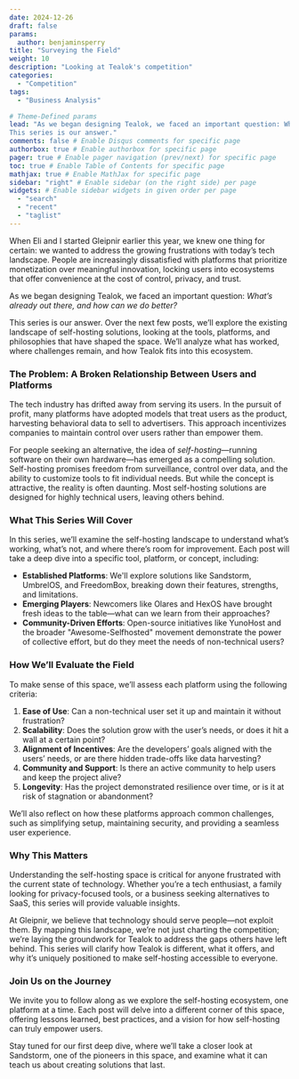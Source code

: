 ```yaml
---
date: 2024-12-26
draft: false
params:
  author: benjaminsperry
title: "Surveying the Field"
weight: 10
description: "Looking at Tealok's competition"
categories:
  - "Competition"
tags:
  - "Business Analysis"

# Theme-Defined params
lead: "As we began designing Tealok, we faced an important question: What’s already out there, and how can we do better?
This series is our answer."
comments: false # Enable Disqus comments for specific page
authorbox: true # Enable authorbox for specific page
pager: true # Enable pager navigation (prev/next) for specific page
toc: true # Enable Table of Contents for specific page
mathjax: true # Enable MathJax for specific page
sidebar: "right" # Enable sidebar (on the right side) per page
widgets: # Enable sidebar widgets in given order per page
  - "search"
  - "recent"
  - "taglist"
---
```

When Eli and I started Gleipnir earlier this year, we knew one thing for certain: we wanted to address the growing frustrations with today’s tech landscape. People are increasingly dissatisfied with platforms that prioritize monetization over meaningful innovation, locking users into ecosystems that offer convenience at the cost of control, privacy, and trust.

As we began designing Tealok, we faced an important question: *What’s already out there, and how can we do better?*

This series is our answer. Over the next few posts, we’ll explore the existing landscape of self-hosting solutions, looking at the tools, platforms, and philosophies that have shaped the space. We’ll analyze what has worked, where challenges remain, and how Tealok fits into this ecosystem.


### The Problem: A Broken Relationship Between Users and Platforms

The tech industry has drifted away from serving its users. In the pursuit of profit, many platforms have adopted models that treat users as the product, harvesting behavioral data to sell to advertisers. This approach incentivizes companies to maintain control over users rather than empower them.

For people seeking an alternative, the idea of *self-hosting*—running software on their own hardware—has emerged as a compelling solution. Self-hosting promises freedom from surveillance, control over data, and the ability to customize tools to fit individual needs. But while the concept is attractive, the reality is often daunting. Most self-hosting solutions are designed for highly technical users, leaving others behind.


### What This Series Will Cover

In this series, we’ll examine the self-hosting landscape to understand what’s working, what’s not, and where there’s room for improvement. Each post will take a deep dive into a specific tool, platform, or concept, including:



* **Established Platforms**: We'll explore solutions like Sandstorm, UmbrelOS, and FreedomBox, breaking down their features, strengths, and limitations.
* **Emerging Players**: Newcomers like Olares and HexOS have brought fresh ideas to the table—what can we learn from their approaches?
* **Community-Driven Efforts**: Open-source initiatives like YunoHost and the broader "Awesome-Selfhosted" movement demonstrate the power of collective effort, but do they meet the needs of non-technical users?


### How We’ll Evaluate the Field

To make sense of this space, we’ll assess each platform using the following criteria:



1. **Ease of Use**: Can a non-technical user set it up and maintain it without frustration?
2. **Scalability**: Does the solution grow with the user’s needs, or does it hit a wall at a certain point?
3. **Alignment of Incentives**: Are the developers’ goals aligned with the users’ needs, or are there hidden trade-offs like data harvesting?
4. **Community and Support**: Is there an active community to help users and keep the project alive?
5. **Longevity**: Has the project demonstrated resilience over time, or is it at risk of stagnation or abandonment?

We’ll also reflect on how these platforms approach common challenges, such as simplifying setup, maintaining security, and providing a seamless user experience.


### Why This Matters

Understanding the self-hosting space is critical for anyone frustrated with the current state of technology. Whether you’re a tech enthusiast, a family looking for privacy-focused tools, or a business seeking alternatives to SaaS, this series will provide valuable insights.

At Gleipnir, we believe that technology should serve people—not exploit them. By mapping this landscape, we’re not just charting the competition; we’re laying the groundwork for Tealok to address the gaps others have left behind. This series will clarify how Tealok is different, what it offers, and why it’s uniquely positioned to make self-hosting accessible to everyone.


### Join Us on the Journey

We invite you to follow along as we explore the self-hosting ecosystem, one platform at a time. Each post will delve into a different corner of this space, offering lessons learned, best practices, and a vision for how self-hosting can truly empower users.

Stay tuned for our first deep dive, where we’ll take a closer look at Sandstorm, one of the pioneers in this space, and examine what it can teach us about creating solutions that last.

